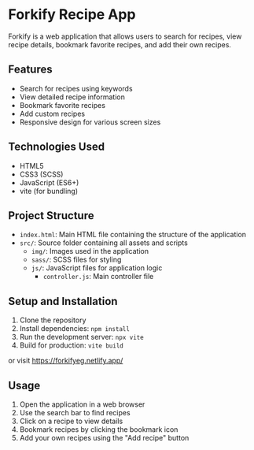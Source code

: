 # Forkify Recipe App

Forkify is a web application that allows users to search for recipes, view recipe details, bookmark favorite recipes, and add their own recipes.

## Features

- Search for recipes using keywords
- View detailed recipe information
- Bookmark favorite recipes
- Add custom recipes
- Responsive design for various screen sizes

## Technologies Used

- HTML5
- CSS3 (SCSS)
- JavaScript (ES6+)
- vite (for bundling)

## Project Structure

- `index.html`: Main HTML file containing the structure of the application
- `src/`: Source folder containing all assets and scripts
  - `img/`: Images used in the application
  - `sass/`: SCSS files for styling
  - `js/`: JavaScript files for application logic
    - `controller.js`: Main controller file

## Setup and Installation

1. Clone the repository
2. Install dependencies: `npm install`
3. Run the development server: `npx vite`
4. Build for production: `vite build`

or visit https://forkifyeg.netlify.app/

## Usage

1. Open the application in a web browser
2. Use the search bar to find recipes
3. Click on a recipe to view details
4. Bookmark recipes by clicking the bookmark icon
5. Add your own recipes using the "Add recipe" button
